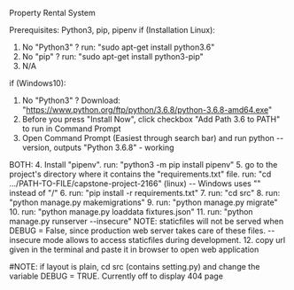 Property Rental System

Prerequisites: Python3, pip, pipenv
if (Installation Linux):
1. No "Python3" ? run: "sudo apt-get install python3.6"
2. No "pip" ? run: "sudo apt-get install python3-pip"
3. N/A

if (Windows10):
1. No "Python3" ? Download: "https://www.python.org/ftp/python/3.6.8/python-3.6.8-amd64.exe"
2. Before you press "Install Now", click checkbox "Add Path 3.6 to PATH" to run in Command Prompt
3. Open Command Prompt (Easiest through search bar) and run python --version, outputs "Python 3.6.8" - working

BOTH:
4. Install "pipenv". run: "python3 -m pip install pipenv"
5. go to the project's directory where it contains the "requirements.txt" file. run: "cd .../PATH-TO-FILE/capstone-project-2166" (linux) -- Windows uses "\" instead of "/"
6. run: "pip install -r requirements.txt"
7. run: "cd src"
8. run: "python manage.py makemigrations"
9. run: "python manage.py migrate"
10. run: "python manage.py loaddata fixtures.json"
11. run: "python manage.py runserver --insecure" NOTE: staticfiles will not be served when DEBUG = False, since production web server takes care of these files. --insecure mode allows to access staticfiles during development. 
12. copy url given in the terminal and paste it in browser to open web application

#NOTE: if layout is plain, cd src (contains setting.py) and change the variable DEBUG = TRUE. Currently off to display 404 page
